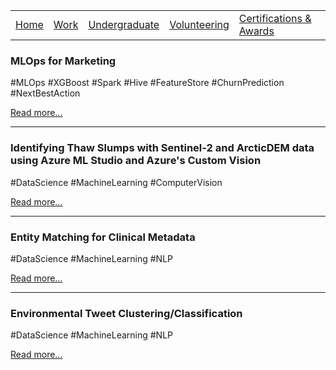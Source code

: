 |                           |                                     |                                   |                           |                           |
|:--------------------------|:------------------------------------|:----------------------------------|:--------------------------|:--------------------------|
| [Home](../)               | [Work](../professional/)            | [Undergraduate](../undergraduate/)| [Volunteering](../volunteering/)  | [Certifications & Awards](../certifications/)|

### MLOps for Marketing
#MLOps #XGBoost #Spark #Hive #FeatureStore #ChurnPrediction #NextBestAction

[Read more...](./cmjo)

* * *
### Identifying Thaw Slumps with Sentinel-2 and ArcticDEM data using Azure ML Studio and Azure's Custom Vision
#DataScience #MachineLearning #ComputerVision

[Read more...](./cloudwars3)

* * *
### Entity Matching for Clinical Metadata
#DataScience #MachineLearning #NLP

[Read more...](./natural-language-processing-fasttext)

* * *
### Environmental Tweet Clustering/Classification
#DataScience #MachineLearning #NLP

[Read more...](./cloudwars)

